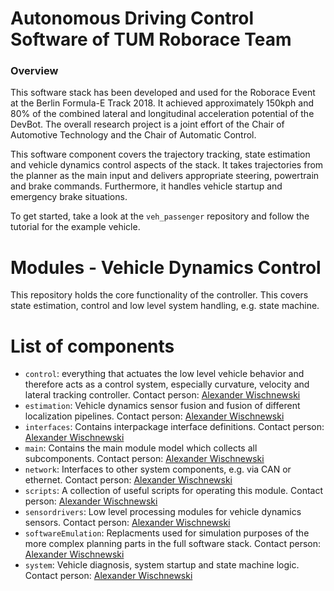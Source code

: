 # Autonomous Driving Control Software of TUM Roborace Team
### Overview
This software stack has been developed and used for the Roborace Event at the Berlin Formula-E Track 2018. It achieved approximately 150kph and 80% of the combined lateral and longitudinal acceleration potential of the DevBot. The overall research project is a joint effort of the Chair of Automotive Technology and the Chair of Automatic Control.

This software component covers the trajectory tracking, state estimation and vehicle dynamics control aspects of the stack. It takes trajectories from the planner as the main input and delivers appropriate steering, powertrain and brake commands. Furthermore, it handles vehicle startup and emergency brake situations.

To get started, take a look at the `veh_passenger` repository and follow the tutorial for the example vehicle.

# Modules - Vehicle Dynamics Control
This repository holds the core functionality of the controller. This covers state estimation, control and low level system handling, e.g. state machine.

# List of components
* `control`: everything that actuates the low level vehicle behavior and therefore acts as a control system, especially curvature, velocity and lateral tracking controller. Contact person: [Alexander Wischnewski](mailto:alexander.wischnewski@tum.de)  
* `estimation`: Vehicle dynamics sensor fusion and fusion of different localization pipelines. Contact person: [Alexander Wischnewski](mailto:alexander.wischnewski@tum.de)
* `interfaces`: Contains interpackage interface definitions. Contact person: [Alexander Wischnewski](mailto:alexander.wischnewski@tum.de)
* `main`: Contains the main module model which collects all subcomponents. Contact person: [Alexander Wischnewski](mailto:alexander.wischnewski@tum.de)
* `network`: Interfaces to other system components, e.g. via CAN or ethernet. Contact person: [Alexander Wischnewski](mailto:alexander.wischnewski@tum.de)
* `scripts`: A collection of useful scripts for operating this module. Contact person: [Alexander Wischnewski](mailto:alexander.wischnewski@tum.de)
* `sensordrivers`: Low level processing modules for vehicle dynamics sensors. Contact person: [Alexander Wischnewski](mailto:alexander.wischnewski@tum.de)
* `softwareEmulation`: Replacments used for simulation purposes of the more complex planning parts in the full software stack. Contact person: [Alexander Wischnewski](mailto:alexander.wischnewski@tum.de)
* `system`: Vehicle diagnosis, system startup and state machine logic. Contact person: [Alexander Wischnewski](mailto:alexander.wischnewski@tum.de)
